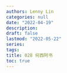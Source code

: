 ```yaml
---
authors: Lenny Lin
categories: null
date: "2022-04-19"
description: 
draft: false
lastmod: "2022-05-22"
series:
tags: 
title: 028 何西阿书
toc: true
---
```






